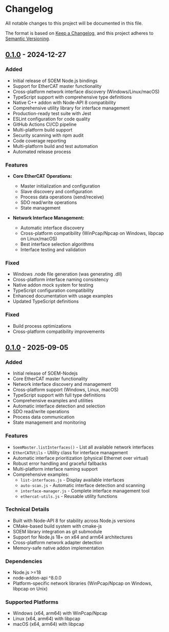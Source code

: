 # Changelog

All notable changes to this project will be documented in this file.

The format is based on [Keep a Changelog](https://keepachangelog.com/en/1.0.0/),
and this project adheres to [Semantic Versioning](https://semver.org/spec/v2.0.0.html).

## [0.1.0] - 2024-12-27

### Added
- Initial release of SOEM Node.js bindings
- Support for EtherCAT master functionality
- Cross-platform network interface discovery (Windows/Linux/macOS)
- TypeScript support with comprehensive type definitions
- Native C++ addon with Node-API 8 compatibility
- Comprehensive utility library for interface management
- Production-ready test suite with Jest
- ESLint configuration for code quality
- GitHub Actions CI/CD pipeline
- Multi-platform build support
- Security scanning with npm audit
- Code coverage reporting
- Multi-platform build and test automation
- Automated release process

### Features
- **Core EtherCAT Operations:**
  - Master initialization and configuration
  - Slave discovery and configuration
  - Process data operations (send/receive)
  - SDO read/write operations
  - State management

- **Network Interface Management:**
  - Automatic interface discovery
  - Cross-platform compatibility (WinPcap/Npcap on Windows, libpcap on Linux/macOS)
  - Best interface selection algorithms
  - Interface testing and validation

### Fixed
- Windows .node file generation (was generating .dll)
- Cross-platform interface naming consistency
- Native addon mock system for testing
- TypeScript configuration compatibility
- Enhanced documentation with usage examples
- Updated TypeScript definitions

### Fixed
- Build process optimizations
- Cross-platform compatibility improvements

## [0.1.0] - 2025-09-05

### Added
- Initial release of SOEM-Nodejs
- Core EtherCAT master functionality
- Network interface discovery and management
- Cross-platform support (Windows, Linux, macOS)
- TypeScript support with full type definitions
- Comprehensive examples and utilities
- Automatic interface detection and selection
- SDO read/write operations
- Process data communication
- State management and monitoring

### Features
- `SoemMaster.listInterfaces()` - List all available network interfaces
- `EtherCATUtils` - Utility class for interface management
- Automatic interface prioritization (physical Ethernet over virtual)
- Robust error handling and graceful fallbacks
- Multi-platform interface naming support
- Comprehensive examples:
  - `list-interfaces.js` - Display available interfaces
  - `auto-scan.js` - Automatic interface detection and scanning
  - `interface-manager.js` - Complete interface management tool
  - `ethercat-utils.js` - Reusable utility functions

### Technical Details
- Built with Node-API 8 for stability across Node.js versions
- CMake-based build system with cmake-js
- SOEM library integration as git submodule
- Support for Node.js 18+ on x64 and arm64 architectures
- Cross-platform network adapter detection
- Memory-safe native addon implementation

### Dependencies
- Node.js >=18
- node-addon-api ^8.0.0
- Platform-specific network libraries (WinPcap/Npcap on Windows, libpcap on Unix)

### Supported Platforms
- Windows (x64, arm64) with WinPcap/Npcap
- Linux (x64, arm64) with libpcap
- macOS (x64, arm64) with libpcap

[Unreleased]: https://github.com/MXASoundNDEv/SOEM-Nodejs/compare/v0.1.0...HEAD
[0.1.0]: https://github.com/MXASoundNDEv/SOEM-Nodejs/releases/tag/v0.1.0
